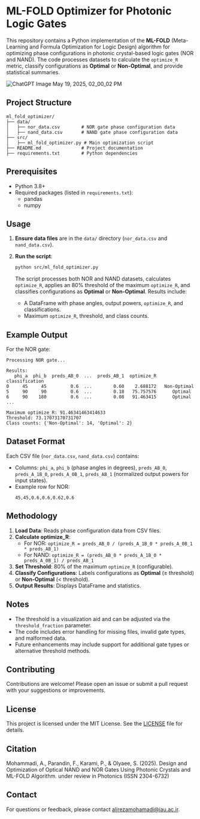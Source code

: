# ML-FOLD Optimizer for Photonic Logic Gates

This repository contains a Python implementation of the **ML-FOLD** (Meta-Learning and Formula Optimization for Logic Design) algorithm for optimizing phase configurations in photonic crystal-based logic gates (NOR and NAND). The code processes datasets to calculate the `optimize_R` metric, classify configurations as **Optimal** or **Non-Optimal**, and provide statistical summaries.

![ChatGPT Image May 19, 2025, 02_00_02 PM](https://github.com/user-attachments/assets/03fc8bef-cfe0-49c6-be32-c706ef412f70)

## Project Structure

```
ml_fold_optimizer/
├── data/
│   ├── nor_data.csv        # NOR gate phase configuration data
│   ├── nand_data.csv       # NAND gate phase configuration data
├── src/
│   ├── ml_fold_optimizer.py # Main optimization script
├── README.md               # Project documentation
├── requirements.txt        # Python dependencies
```

## Prerequisites

- Python 3.8+
- Required packages (listed in `requirements.txt`):
  - pandas
  - numpy

## Usage

1. **Ensure data files** are in the `data/` directory (`nor_data.csv` and `nand_data.csv`).
2. **Run the script**:
   ```bash
   python src/ml_fold_optimizer.py
   ```

   The script processes both NOR and NAND datasets, calculates `optimize_R`, applies an 80% threshold of the maximum `optimize_R`, and classifies configurations as **Optimal** or **Non-Optimal**. Results include:
   - A DataFrame with phase angles, output powers, `optimize_R`, and classifications.
   - Maximum `optimize_R`, threshold, and class counts.

## Example Output

For the NOR gate:
```
Processing NOR gate...

Results:
   phi_a  phi_b  preds_AB_0  ...  preds_AB_1  optimize_R classification
0     45     45         0.6  ...        0.60    2.688172   Non-Optimal
5     90     90         0.6  ...        0.18   75.757576      Optimal
6     90    180         0.6  ...        0.08   91.463415      Optimal
...

Maximum optimize_R: 91.46341463414633
Threshold: 73.17073170731707
Class counts: {'Non-Optimal': 14, 'Optimal': 2}
```

## Dataset Format

Each CSV file (`nor_data.csv`, `nand_data.csv`) contains:
- Columns: `phi_a`, `phi_b` (phase angles in degrees), `preds_AB_0`, `preds_A_1B_0`, `preds_A_0B_1`, `preds_AB_1` (normalized output powers for input states).
- Example row for NOR:
  ```
  45,45,0.6,0.6,0.62,0.6
  ```

## Methodology

1. **Load Data**: Reads phase configuration data from CSV files.
2. **Calculate optimize_R**:
   - For NOR: `optimize_R = preds_AB_0 / (preds_A_1B_0 * preds_A_0B_1 * preds_AB_1)`
   - For NAND: `optimize_R = (preds_AB_0 * preds_A_1B_0 * preds_A_0B_1) / preds_AB_1`
3. **Set Threshold**: 80% of the maximum `optimize_R` (configurable).
4. **Classify Configurations**: Labels configurations as **Optimal** (≥ threshold) or **Non-Optimal** (< threshold).
5. **Output Results**: Displays DataFrame and statistics.

## Notes

- The threshold is a visualization aid and can be adjusted via the `threshold_fraction` parameter.
- The code includes error handling for missing files, invalid gate types, and malformed data.
- Future enhancements may include support for additional gate types or alternative threshold methods.

## Contributing

Contributions are welcome! Please open an issue or submit a pull request with your suggestions or improvements.

## License

This project is licensed under the MIT License. See the [LICENSE](LICENSE) file for details.

## Citation

Mohammadi, A., Parandin, F., Karami, P., & Olyaee, S. (2025). Design and Optimization of Optical NAND and NOR Gates Using Photonic Crystals and ML-FOLD Algorithm. under review in Photonics (ISSN 2304-6732)


## Contact

For questions or feedback, please contact [alirezamohamadi@iau.ac.ir](mailto:alirezamohamadi@iau.ac.ir).
